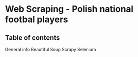# Web Scraping - Polish national footbal players

## Table of contents
General info
Beautiful Soup
Scrapy
Selenium

